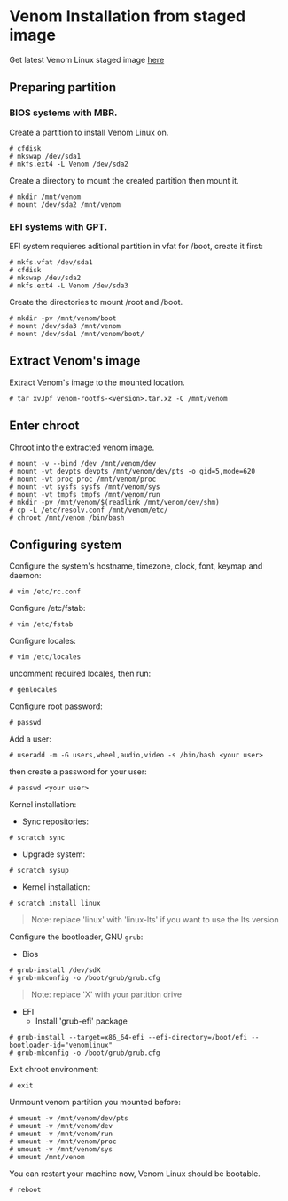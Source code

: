 # Venom Installation from staged image

Get latest Venom Linux staged image [here](https://github.com/venomlinux/ports/releases)

## Preparing partition

### BIOS systems with MBR.

Create a partition to install Venom Linux on.

```
# cfdisk
# mkswap /dev/sda1
# mkfs.ext4 -L Venom /dev/sda2
```
Create a directory to mount the created partition then mount it.

```
# mkdir /mnt/venom
# mount /dev/sda2 /mnt/venom
```

### EFI systems with GPT.

EFI system requieres aditional partition in vfat for /boot, create it first:

```
# mkfs.vfat /dev/sda1
# cfdisk
# mkswap /dev/sda2
# mkfs.ext4 -L Venom /dev/sda3
```
Create the directories to mount /root and /boot.

```
# mkdir -pv /mnt/venom/boot
# mount /dev/sda3 /mnt/venom
# mount /dev/sda1 /mnt/venom/boot/
```

## Extract Venom's image

Extract Venom's image to the mounted location.

```
# tar xvJpf venom-rootfs-<version>.tar.xz -C /mnt/venom
```

## Enter chroot

Chroot into the extracted venom image.

```
# mount -v --bind /dev /mnt/venom/dev
# mount -vt devpts devpts /mnt/venom/dev/pts -o gid=5,mode=620
# mount -vt proc proc /mnt/venom/proc
# mount -vt sysfs sysfs /mnt/venom/sys
# mount -vt tmpfs tmpfs /mnt/venom/run
# mkdir -pv /mnt/venom/$(readlink /mnt/venom/dev/shm)
# cp -L /etc/resolv.conf /mnt/venom/etc/
# chroot /mnt/venom /bin/bash
```

## Configuring system

Configure the system's hostname, timezone, clock, font, keymap and daemon:

```
# vim /etc/rc.conf
```

Configure /etc/fstab:

```
# vim /etc/fstab
```

Configure locales:

```
# vim /etc/locales
```
uncomment required locales, then run:
```
# genlocales
```

Configure root password:
```
# passwd
```

Add a user:
```
# useradd -m -G users,wheel,audio,video -s /bin/bash <your user>
```
then create a password for your user:
```
# passwd <your user>
```

Kernel installation:
* Sync repositories:
```
# scratch sync
```
* Upgrade system:
```
# scratch sysup
```
* Kernel installation:
```
# scratch install linux
```
> Note: replace 'linux' with 'linux-lts' if you want to use the lts version

Configure the bootloader, GNU `grub`:
* Bios
```
# grub-install /dev/sdX
# grub-mkconfig -o /boot/grub/grub.cfg
```
> Note: replace 'X' with your partition drive

* EFI
	* Install 'grub-efi' package
```
# grub-install --target=x86_64-efi --efi-directory=/boot/efi --bootloader-id="venomlinux"
# grub-mkconfig -o /boot/grub/grub.cfg
```
 
Exit chroot environment:
```
# exit
```

Unmount venom partition you mounted before:
```
# umount -v /mnt/venom/dev/pts
# umount -v /mnt/venom/dev
# umount -v /mnt/venom/run
# umount -v /mnt/venom/proc
# umount -v /mnt/venom/sys
# umount /mnt/venom
```

You can restart your machine now, Venom Linux should be bootable.
```
# reboot
```
